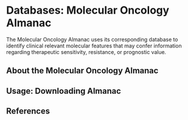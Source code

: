 # Databases: Molecular Oncology Almanac
The Molecular Oncology Almanac uses its corresponding database to identify clinical relevant molecular features that may confer information regarding therapeutic sensitivity, resistance, or prognostic value. 

## About the Molecular Oncology Almanac



## Usage: Downloading Almanac


## References
